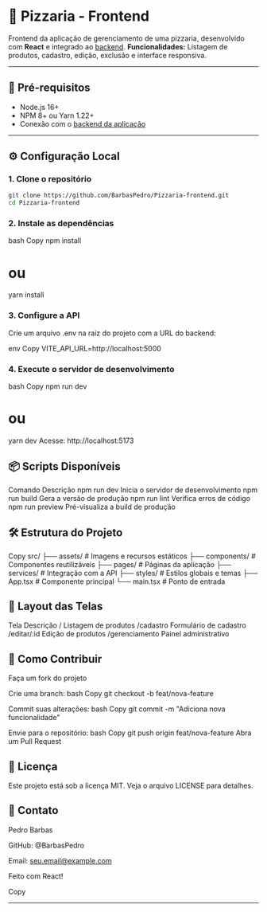 # 🍕 Pizzaria - Frontend

Frontend da aplicação de gerenciamento de uma pizzaria, desenvolvido com **React** e integrado ao [backend](https://github.com/BarbasPedro/Pizzaria-backend).
**Funcionalidades:** Listagem de produtos, cadastro, edição, exclusão e interface responsiva.

---

## 🚀 Pré-requisitos

- Node.js 16+
- NPM 8+ ou Yarn 1.22+
- Conexão com o [backend da aplicação](https://github.com/BarbasPedro/Pizzaria-backend)

---

## ⚙️ Configuração Local

### 1. Clone o repositório
```bash
git clone https://github.com/BarbasPedro/Pizzaria-frontend.git
cd Pizzaria-frontend
```

### 2. Instale as dependências
bash
Copy
npm install
# ou
yarn install

### 3. Configure a API
Crie um arquivo .env na raiz do projeto com a URL do backend:

env
Copy
VITE_API_URL=http://localhost:5000

### 4. Execute o servidor de desenvolvimento
bash
Copy
npm run dev
# ou
yarn dev
Acesse: http://localhost:5173

## 📦 Scripts Disponíveis
Comando	Descrição
npm run dev	Inicia o servidor de desenvolvimento
npm run build	Gera a versão de produção
npm run lint	Verifica erros de código
npm run preview	Pré-visualiza a build de produção

## 🛠 Estrutura do Projeto
Copy
src/
├── assets/           # Imagens e recursos estáticos
├── components/       # Componentes reutilizáveis
├── pages/            # Páginas da aplicação
├── services/         # Integração com a API
├── styles/           # Estilos globais e temas
├── App.tsx           # Componente principal
└── main.tsx          # Ponto de entrada

## 🎨 Layout das Telas
Tela	Descrição
/	Listagem de produtos
/cadastro	Formulário de cadastro
/editar/:id	Edição de produtos
/gerenciamento	Painel administrativo

## 🤝 Como Contribuir
Faça um fork do projeto

Crie uma branch:
bash
Copy
git checkout -b feat/nova-feature

Commit suas alterações:
bash
Copy
git commit -m "Adiciona nova funcionalidade"

Envie para o repositório:
bash
Copy
git push origin feat/nova-feature
Abra um Pull Request

## 📄 Licença
Este projeto está sob a licença MIT. Veja o arquivo LICENSE para detalhes.

## 📧 Contato
Pedro Barbas

GitHub: @BarbasPedro

Email: seu.email@example.com

Feito com React!

Copy

---
